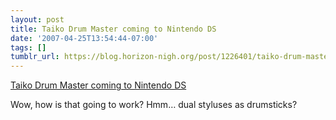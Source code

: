 ```yaml
---
layout: post
title: Taiko Drum Master coming to Nintendo DS
date: '2007-04-25T13:54:44-07:00'
tags: []
tumblr_url: https://blog.horizon-nigh.org/post/1226401/taiko-drum-master-coming-to-nintendo-ds
---
```

[Taiko Drum Master coming to Nintendo DS](http://www.nintendoworldreport.com/newsArt.cfm?artid=13362)  

Wow, how is that going to work? Hmm… dual styluses as drumsticks?

